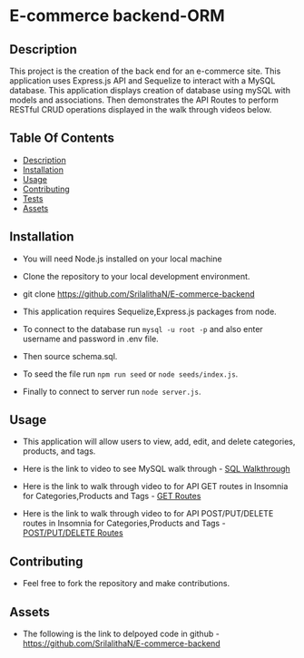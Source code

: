 # E-commerce backend-ORM

## Description

This project is the creation of the back end for an e-commerce site. This application uses Express.js API and Sequelize to interact with a MySQL database. This application displays creation of database using mySQL with models and associations. Then demonstrates the API Routes to perform RESTful CRUD operations displayed in the walk through videos below.

## Table Of Contents

- [Description](#Description)
- [Installation](#Installation)
- [Usage](#Usage)
- [Contributing](#Contributing)
- [Tests](#Tests)
- [Assets](#Assets)

## Installation

- You will need Node.js installed on your local machine

- Clone the repository to your local development environment.

* git clone https://github.com/SrilalithaN/E-commerce-backend

* This application requires Sequelize,Express.js packages from node.

* To connect to the database run `mysql -u root -p` and also enter username and password in .env file.

* Then source schema.sql.

* To seed the file run `npm run seed` or `node seeds/index.js`.

* Finally to connect to server run `node server.js`.

## Usage

- This application will allow users to view, add, edit, and delete categories, products, and tags.

- Here is the link to video to see MySQL walk through - [SQL Walkthrough](https://watch.screencastify.com/v/OuEnSkDSUp5246qhhiys)

- Here is the link to walk through video to for API GET routes in Insomnia for Categories,Products and Tags - [GET Routes](https://watch.screencastify.com/v/1CGYLmIc0Ef6zYzaegRi)

- Here is the link to walk through video to for API POST/PUT/DELETE routes in Insomnia for Categories,Products and Tags - [POST/PUT/DELETE Routes](https://watch.screencastify.com/v/thTs8May6WfcZQIIdnUp)

## Contributing

- Feel free to fork the repository and make contributions.

## Assets

- The following is the link to delpoyed code in github - https://github.com/SrilalithaN/E-commerce-backend
